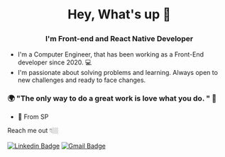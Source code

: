 #  <h1><p align="center"> Hey, What's up 👋</p></h1>
<h3><p align="center">I'm Front-end and React Native Developer</p>
</h3> 

- I'm a Computer Engineer, that has been working as a Front-End developer since 2020.  💻
- I'm passionate about solving problems and learning. Always open to new challenges and ready to face changes.
 
### 🌍 "The only way to do a great work is love what you do. " 🧠
- 📍 From SP 

Reach me out 👇🏼<br><br>
 [![Linkedin Badge](https://img.shields.io/badge/-LinkedIn-blue?style=flat-square&logo=Linkedin&logoColor=white&link=https://www.linkedin.com/in/diego-barbosa-07b632195/)](https://www.linkedin.com/in/diego-barbosa-07b632195/)
[![Gmail Badge](https://img.shields.io/badge/-Gmail-D93025?style=flat-square&logo=Gmail&logoColor=white&link=mailto:diegobarboasmorim@gmail.com)](mailto:diegobarbosamorim@gmail.com)

<!---
DiegoBAmorim/DiegoBAmorim is a ✨ special ✨ repository because its `README.md` (this file) appears on your GitHub profile.
You can click the Preview link to take a look at your changes.
--->
